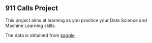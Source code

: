 ## 911 Calls Project

This project aims at learning as you practice your Data Science and Machine Learning skills.

The data is obtained from [kaggle](kaggle.com)


